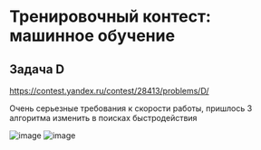 # Тренировочный контест: машинное обучение
## Задача D
https://contest.yandex.ru/contest/28413/problems/D/

Очень серьезные требования к скорости работы, пришлось 3 алгоритма изменить в поисках быстродействия 

![image](https://user-images.githubusercontent.com/111676263/185779453-6c625cd3-dae4-4690-baed-7947bcf66d1f.png)
![image](https://user-images.githubusercontent.com/111676263/185779468-b41cef41-90b9-4701-a5a1-b95458cd0a31.png)

